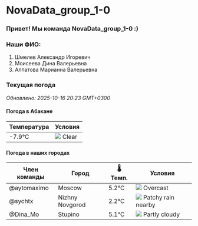 # NovaData_group_1-0
### Привет! Мы команда NovaData_group_1-0 :)

### Наши ФИО:
1. Шмелев Александр Игоревич
2. Моисеева Дина Валерьевна
3. Алпатова Марианна Валерьевна

### Текущая погода
<!-- WEATHER:START -->
_Обновлено: 2025-10-16 20:23 GMT+0300_

#### Погода в Абакане

| Температура | Условия |
|-------------|----------|
| -7.9°C     | ![](https://cdn.weatherapi.com/weather/64x64/night/113.png) Clear |

#### Погода в наших городах

| Член команды  | Город               | 🌡️ Темп.  | Условия          |
|---------------|---------------------|-----------|--------------------|
| @aytomaximo    | Moscow              |    5.2°C | ![](https://cdn.weatherapi.com/weather/64x64/night/122.png) Overcast     |
| @sychtx        | Nizhny Novgorod     |    2.2°C | ![](https://cdn.weatherapi.com/weather/64x64/night/176.png) Patchy rain nearby |
| @Dina_Mo       | Stupino             |    5.1°C | ![](https://cdn.weatherapi.com/weather/64x64/night/116.png) Partly cloudy |

<!-- WEATHER:END -->
